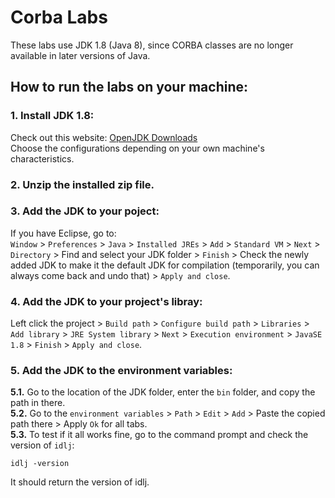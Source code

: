 # Corba Labs

These labs use JDK 1.8 (Java 8), since CORBA classes are no longer available in later versions of Java.

## How to run the labs on your machine:
### 1. Install JDK 1.8:

Check out this website: [OpenJDK Downloads](https://www.openlogic.com/openjdk-downloads?field_java_parent_version_target_id=416&field_operating_system_target_id=436&field_architecture_target_id=391&field_java_package_target_id=396) <br />
Choose the configurations depending on your own machine's characteristics.

### 2. Unzip the installed zip file.

### 3. Add the JDK to your poject:

If you have Eclipse, go to: <br />
`Window` > `Preferences` > `Java` > `Installed JREs` > `Add` > `Standard VM` > `Next` > `Directory` > Find and select your JDK folder > `Finish` > Check the newly added JDK to make it the default JDK for compilation (temporarily, you can always come back and undo that) > `Apply and close`.

### 4. Add the JDK to your project's libray:

Left click the project > `Build path` > `Configure build path` > `Libraries` > `Add library` > `JRE System library` > `Next` > `Execution environment` > `JavaSE 1.8` > `Finish` > `Apply and close`.

### 5. Add the JDK to the environment variables:

**5.1.** Go to the location of the JDK folder, enter the `bin` folder, and copy the path in there. <br />
**5.2.** Go to the `environment variables` > `Path` > `Edit` > `Add` > Paste the copied path there > Apply `Ok` for all tabs. <br />
**5.3.** To test if it all works fine, go to the command prompt and check the version of `idlj`:
```
idlj -version
```
It should return the version of idlj.




